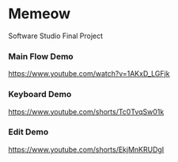 # Memeow
Software Studio Final Project
### Main Flow Demo
https://www.youtube.com/watch?v=1AKxD_LGFjk
### Keyboard Demo
https://www.youtube.com/shorts/Tc0TvqSw01k
### Edit Demo
https://www.youtube.com/shorts/EkjMnKRUDgI
